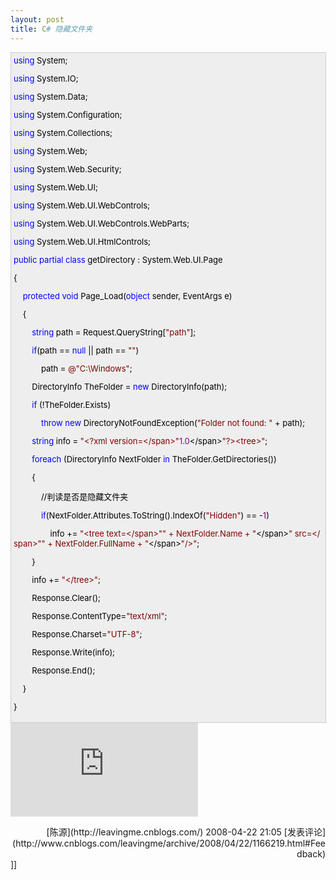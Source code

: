 ```yaml
---
layout: post
title: C# 隐藏文件夹
---
```

<div style="border-right: #cccccc 1px solid; padding-right: 5px; border-top: #cccccc 1px solid; padding-left: 4px; font-size: 13px; padding-bottom: 4px; border-left: #cccccc 1px solid; width: 98%; word-break: break-all; padding-top: 4px; border-bottom: #cccccc 1px solid; background-color: #eeeeee;"><span style="color: #0000ff;">using</span><span style="color: #000000;">&nbsp;System;

</span><span style="color: #0000ff;">using</span><span style="color: #000000;">&nbsp;System.IO;

</span><span style="color: #0000ff;">using</span><span style="color: #000000;">&nbsp;System.Data;

</span><span style="color: #0000ff;">using</span><span style="color: #000000;">&nbsp;System.Configuration;

</span><span style="color: #0000ff;">using</span><span style="color: #000000;">&nbsp;System.Collections;

</span><span style="color: #0000ff;">using</span><span style="color: #000000;">&nbsp;System.Web;

</span><span style="color: #0000ff;">using</span><span style="color: #000000;">&nbsp;System.Web.Security;

</span><span style="color: #0000ff;">using</span><span style="color: #000000;">&nbsp;System.Web.UI;

</span><span style="color: #0000ff;">using</span><span style="color: #000000;">&nbsp;System.Web.UI.WebControls;

</span><span style="color: #0000ff;">using</span><span style="color: #000000;">&nbsp;System.Web.UI.WebControls.WebParts;

</span><span style="color: #0000ff;">using</span><span style="color: #000000;">&nbsp;System.Web.UI.HtmlControls;

</span><span style="color: #0000ff;">public</span><span style="color: #000000;">&nbsp;</span><span style="color: #0000ff;">partial</span><span style="color: #000000;">&nbsp;</span><span style="color: #0000ff;">class</span><span style="color: #000000;">&nbsp;getDirectory&nbsp;:&nbsp;System.Web.UI.Page

{

&nbsp;&nbsp;&nbsp;&nbsp;</span><span style="color: #0000ff;">protected</span><span style="color: #000000;">&nbsp;</span><span style="color: #0000ff;">void</span><span style="color: #000000;">&nbsp;Page_Load(</span><span style="color: #0000ff;">object</span><span style="color: #000000;">&nbsp;sender,&nbsp;EventArgs&nbsp;e)

&nbsp;&nbsp;&nbsp;&nbsp;{

&nbsp;&nbsp;&nbsp;&nbsp;&nbsp;&nbsp;&nbsp;&nbsp;</span><span style="color: #0000ff;">string</span><span style="color: #000000;">&nbsp;path&nbsp;</span><span style="color: #000000;">=</span><span style="color: #000000;">&nbsp;Request.QueryString[</span><span style="color: #800000;">"</span><span style="color: #800000;">path</span><span style="color: #800000;">"</span><span style="color: #000000;">];

&nbsp;&nbsp;&nbsp;&nbsp;&nbsp;&nbsp;&nbsp;&nbsp;</span><span style="color: #0000ff;">if</span><span style="color: #000000;">(path&nbsp;</span><span style="color: #000000;">==</span><span style="color: #000000;">&nbsp;</span><span style="color: #0000ff;">null</span><span style="color: #000000;">&nbsp;</span><span style="color: #000000;">||</span><span style="color: #000000;">&nbsp;path&nbsp;</span><span style="color: #000000;">==</span><span style="color: #000000;">&nbsp;</span><span style="color: #800000;">""</span><span style="color: #000000;">)

&nbsp;&nbsp;&nbsp;&nbsp;&nbsp;&nbsp;&nbsp;&nbsp;&nbsp;&nbsp;&nbsp;&nbsp;path&nbsp;</span><span style="color: #000000;">=</span><span style="color: #000000;">&nbsp;</span><span style="color: #800000;">@"</span><span style="color: #800000;">C:\Windows</span><span style="color: #800000;">"</span><span style="color: #000000;">;&nbsp;&nbsp;&nbsp;&nbsp;&nbsp;&nbsp;&nbsp;

&nbsp;&nbsp;&nbsp;&nbsp;&nbsp;&nbsp;&nbsp;&nbsp;DirectoryInfo&nbsp;TheFolder&nbsp;</span><span style="color: #000000;">=</span><span style="color: #000000;">&nbsp;</span><span style="color: #0000ff;">new</span><span style="color: #000000;">&nbsp;DirectoryInfo(path);

&nbsp;&nbsp;&nbsp;&nbsp;&nbsp;&nbsp;&nbsp;&nbsp;</span><span style="color: #0000ff;">if</span><span style="color: #000000;">&nbsp;(</span><span style="color: #000000;">!</span><span style="color: #000000;">TheFolder.Exists)

&nbsp;&nbsp;&nbsp;&nbsp;&nbsp;&nbsp;&nbsp;&nbsp;&nbsp;&nbsp;&nbsp;&nbsp;</span><span style="color: #0000ff;">throw</span><span style="color: #000000;">&nbsp;</span><span style="color: #0000ff;">new</span><span style="color: #000000;">&nbsp;DirectoryNotFoundException(</span><span style="color: #800000;">"</span><span style="color: #800000;">Folder&nbsp;not&nbsp;found:&nbsp;</span><span style="color: #800000;">"</span><span style="color: #000000;">&nbsp;</span><span style="color: #000000;">+</span><span style="color: #000000;">&nbsp;path);

&nbsp;&nbsp;&nbsp;&nbsp;&nbsp;&nbsp;&nbsp;&nbsp;</span><span style="color: #0000ff;">string</span><span style="color: #000000;">&nbsp;info&nbsp;</span><span style="color: #000000;">=</span><span style="color: #000000;">&nbsp;</span><span style="color: #800000;">"</span><span style="color: #800000;">&lt;?xml&nbsp;version=\</span><span style="color: #800000;">"</span><span style="color: #800080;">1.0</span><span style="color: #000000;">\</span><span style="color: #800000;">"</span><span style="color: #800000;">?&gt;&lt;tree&gt;</span><span style="color: #800000;">"</span><span style="color: #000000;">;

&nbsp;&nbsp;&nbsp;&nbsp;&nbsp;&nbsp;&nbsp;&nbsp;</span><span style="color: #0000ff;">foreach</span><span style="color: #000000;">&nbsp;(DirectoryInfo&nbsp;NextFolder&nbsp;</span><span style="color: #0000ff;">in</span><span style="color: #000000;">&nbsp;TheFolder.GetDirectories())

&nbsp;&nbsp;&nbsp;&nbsp;&nbsp;&nbsp;&nbsp;&nbsp;{

&nbsp;&nbsp;&nbsp;&nbsp;&nbsp;&nbsp;&nbsp;&nbsp;&nbsp;&nbsp;&nbsp;&nbsp;//判读是否是隐藏文件夹

&nbsp;&nbsp;&nbsp;&nbsp;&nbsp;&nbsp;&nbsp;&nbsp;&nbsp;&nbsp;&nbsp;&nbsp;</span><span style="color: #0000ff;">if</span><span style="color: #000000;">(NextFolder.Attributes.ToString().IndexOf(</span><span style="color: #800000;">"</span><span style="color: #800000;">Hidden</span><span style="color: #800000;">"</span><span style="color: #000000;">)&nbsp;</span><span style="color: #000000;">==</span><span style="color: #000000;">&nbsp;</span><span style="color: #000000;">-</span><span style="color: #800080;">1</span><span style="color: #000000;">)

&nbsp;&nbsp;&nbsp;&nbsp;&nbsp;&nbsp;&nbsp;&nbsp;&nbsp;&nbsp;&nbsp;&nbsp;&nbsp;&nbsp;&nbsp;&nbsp;info&nbsp;</span><span style="color: #000000;">+=</span><span style="color: #000000;">&nbsp;</span><span style="color: #800000;">"</span><span style="color: #800000;">&lt;tree&nbsp;text=\</span><span style="color: #800000;">""</span><span style="color: #800000;">&nbsp;+&nbsp;NextFolder.Name&nbsp;+&nbsp;</span><span style="color: #800000;">"</span><span style="color: #000000;">\</span><span style="color: #800000;">"</span><span style="color: #800000;">&nbsp;src=\</span><span style="color: #800000;">""</span><span style="color: #800000;">&nbsp;+&nbsp;NextFolder.FullName&nbsp;+&nbsp;</span><span style="color: #800000;">"</span><span style="color: #000000;">\</span><span style="color: #800000;">"</span><span style="color: #800000;">/&gt;</span><span style="color: #800000;">"</span><span style="color: #000000;">;

&nbsp;&nbsp;&nbsp;&nbsp;&nbsp;&nbsp;&nbsp;&nbsp;}

&nbsp;&nbsp;&nbsp;&nbsp;&nbsp;&nbsp;&nbsp;&nbsp;info&nbsp;</span><span style="color: #000000;">+=</span><span style="color: #000000;">&nbsp;</span><span style="color: #800000;">"</span><span style="color: #800000;">&lt;/tree&gt;</span><span style="color: #800000;">"</span><span style="color: #000000;">;

&nbsp;&nbsp;&nbsp;&nbsp;&nbsp;&nbsp;&nbsp;&nbsp;Response.Clear();

&nbsp;&nbsp;&nbsp;&nbsp;&nbsp;&nbsp;&nbsp;&nbsp;Response.ContentType</span><span style="color: #000000;">=</span><span style="color: #800000;">"</span><span style="color: #800000;">text/xml</span><span style="color: #800000;">"</span><span style="color: #000000;">;

&nbsp;&nbsp;&nbsp;&nbsp;&nbsp;&nbsp;&nbsp;&nbsp;Response.Charset</span><span style="color: #000000;">=</span><span style="color: #800000;">"</span><span style="color: #800000;">UTF-8</span><span style="color: #800000;">"</span><span style="color: #000000;">;

&nbsp;&nbsp;&nbsp;&nbsp;&nbsp;&nbsp;&nbsp;&nbsp;Response.Write(info);

&nbsp;&nbsp;&nbsp;&nbsp;&nbsp;&nbsp;&nbsp;&nbsp;Response.End();

&nbsp;&nbsp;&nbsp;&nbsp;}

}

</span></div>
 ![](http://www.cnblogs.com/leavingme/aggbug/1166219.html)

<div align="right">[陈源](http://leavingme.cnblogs.com/) 2008-04-22 21:05 [发表评论](http://www.cnblogs.com/leavingme/archive/2008/04/22/1166219.html#Feedback)</div>]]